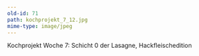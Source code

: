 ```yaml
---
old-id: 71
path: kochprojekt_7_12.jpg
mime-type: image/jpeg
---
```

Kochprojekt Woche 7:
Schicht 0 der Lasagne, Hackfleischedition
